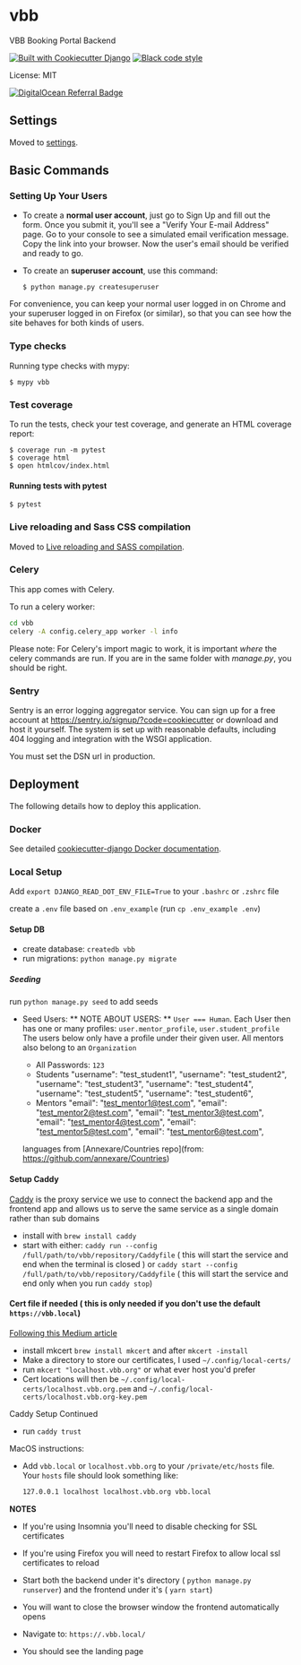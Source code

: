 # vbb

VBB Booking Portal Backend

[![Built with Cookiecutter Django](https://img.shields.io/badge/built%20with-Cookiecutter%20Django-ff69b4.svg?logo=cookiecutter)](https://github.com/cookiecutter/cookiecutter-django/)
[![Black code style](https://img.shields.io/badge/code%20style-black-000000.svg)](https://github.com/ambv/black)

License: MIT

[![DigitalOcean Referral Badge](https://web-platforms.sfo2.cdn.digitaloceanspaces.com/WWW/Badge%201.svg)](https://www.digitalocean.com/?refcode=b4a8e079838e&utm_campaign=Referral_Invite&utm_medium=Referral_Program&utm_source=badge)

## Settings

Moved to [settings](http://cookiecutter-django.readthedocs.io/en/latest/settings.html).

## Basic Commands

### Setting Up Your Users

- To create a **normal user account**, just go to Sign Up and fill out the form. Once you submit it, you'll see a "Verify Your E-mail Address" page. Go to your console to see a simulated email verification message. Copy the link into your browser. Now the user's email should be verified and ready to go.

- To create an **superuser account**, use this command:

      $ python manage.py createsuperuser

For convenience, you can keep your normal user logged in on Chrome and your superuser logged in on Firefox (or similar), so that you can see how the site behaves for both kinds of users.

### Type checks

Running type checks with mypy:

    $ mypy vbb

### Test coverage

To run the tests, check your test coverage, and generate an HTML coverage report:

    $ coverage run -m pytest
    $ coverage html
    $ open htmlcov/index.html

#### Running tests with pytest

    $ pytest

### Live reloading and Sass CSS compilation

Moved to [Live reloading and SASS compilation](http://cookiecutter-django.readthedocs.io/en/latest/live-reloading-and-sass-compilation.html).

### Celery

This app comes with Celery.

To run a celery worker:

```bash
cd vbb
celery -A config.celery_app worker -l info
```

Please note: For Celery's import magic to work, it is important _where_ the celery commands are run. If you are in the same folder with _manage.py_, you should be right.

### Sentry

Sentry is an error logging aggregator service. You can sign up for a free account at <https://sentry.io/signup/?code=cookiecutter> or download and host it yourself.
The system is set up with reasonable defaults, including 404 logging and integration with the WSGI application.

You must set the DSN url in production.

## Deployment

The following details how to deploy this application.

### Docker

See detailed [cookiecutter-django Docker documentation](http://cookiecutter-django.readthedocs.io/en/latest/deployment-with-docker.html).

### Local Setup

Add `export DJANGO_READ_DOT_ENV_FILE=True` to your `.bashrc` or `.zshrc` file

create a `.env` file based on `.env_example` (run `cp .env_example .env`)

#### Setup DB

- create database: `createdb vbb`
- run migrations: `python manage.py migrate`

##### Seeding

run `python manage.py seed` to add seeds

- Seed Users:
  ** NOTE ABOUT USERS: ** `User === Human`. Each User then has one or many profiles: `user.mentor_profile`, `user.student_profile`
  The users below only have a profile under their given user. All mentors also belong to an `Organization`

  - All Passwords: `123`
  - Students
    "username": "test_student1",
    "username": "test_student2",
    "username": "test_student3",
    "username": "test_student4",
    "username": "test_student5",
    "username": "test_student6",
  - Mentors
    "email": "test_mentor1@test.com",
    "email": "test_mentor2@test.com",
    "email": "test_mentor3@test.com",
    "email": "test_mentor4@test.com",
    "email": "test_mentor5@test.com",
    "email": "test_mentor6@test.com",

  languages from [Annexare/Countries repo](from: https://github.com/annexare/Countries)

#### Setup Caddy

[Caddy](https://caddyserver.com/docs/getting-started) is the proxy service we use to connect the backend app and the frontend app and allows us to serve the same service as a single domain rather than sub domains

- install with `brew install caddy`
- start with either:
  `caddy run --config /full/path/to/vbb/repository/Caddyfile` ( this will start the service and end when the terminal is closed )
  or
  `caddy start --config /full/path/to/vbb/repository/Caddyfile` ( this will start the service and end only when you run `caddy stop`)

#### Cert file if needed ( this is only needed if you don't use the default `https://vbb.local`)

[Following this Medium article](https://medium.com/@devahmedshendy/traditional-setup-run-local-development-over-https-using-caddy-964884e75232)

- install mkcert `brew install mkcert` and after `mkcert -install`
- Make a directory to store our certificates, I used `~/.config/local-certs/`
- run `mkcert "localhost.vbb.org"` or what ever host you'd prefer
- Cert locations will then be `~/.config/local-certs/localhost.vbb.org.pem` and `~/.config/local-certs/localhost.vbb.org-key.pem`

Caddy Setup Continued

- run `caddy trust`

MacOS instructions:

- Add `vbb.local` or `localhost.vbb.org` to your `/private/etc/hosts` file.
  Your `hosts` file should look something like:

  ```bash
  127.0.0.1	localhost localhost.vbb.org vbb.local
  ```

**NOTES**

- If you're using Insomnia you'll need to disable checking for SSL certificates
- If you're using Firefox you will need to restart Firefox to allow local ssl certificates to reload

- Start both the backend under it's directory ( `python manage.py runserver`) and the frontend under it's ( `yarn start`)

- You will want to close the browser window the frontend automatically opens
- Navigate to: `https://.vbb.local/`
- You should see the landing page
